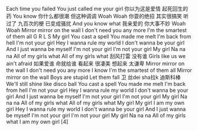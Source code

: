 Each time you failed
You just called me your girl
你以为这是爱情 起死回生的药
You know
你什么都很潮 但这种调调
Woah Woah
你耍的绝招 其实很搞笑
听过了 九百次的梗
已变成骚扰
And you know what
我亲爱的 你大事不妙
Woah Woah
Mirror mirror on the wall
I don't need you any more
I'm the smartest of them all
G R L S My girl
You cast a spell
You made me melt
I'm back from hell
I'm not your girl
Hey I wanna rule my world
I don't wanna be your girl
And I just wanna be myself
I'm not your girl
I'm not your girl
My girl
Na na na
All of my girls what
All of my girls what
刮风打雷 没有谁
Girls like us we ain't afraid
如果爱谁 命就给谁
看起来 很凄美
想起来 太谦卑
Mirror mirror on the wall
I don't need you any more
I know I'm the smartest of them all
Mirror mirror on the wall
Boys are stupid Let them fall
卫 丝dei sha拉k 迪斯科棒
We'll still shine like disco ball
You cast a spell
You made me melt
I'm back from hell
I'm not your girl
Hey I wanna rule my world
I don't wanna be your girl
And I just wanna be myself
I'm not your girl
I'm not your girl
My girl
Na na na
All of my girls what
All of my girls what
My girl
My girl
I am my own girl
Hey I wanna rule my world
I don't wanna be your girl
And I just wanna be myself
I'm not your girl
I'm not your girl
My girl
Na na na
All of my girls what
I am my own girl [4]